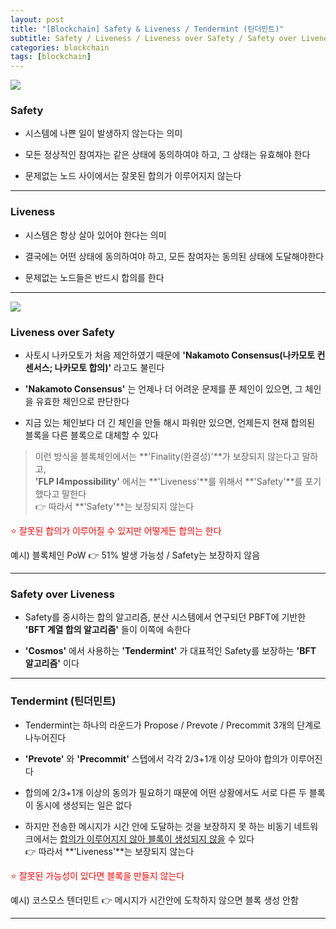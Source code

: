 ```yaml
---
layout: post
title: "[Blockchain] Safety & Liveness / Tendermint (틴더민트)"
subtitle: Safety / Liveness / Liveness over Safety / Safety over Liveness
categories: blockchain
tags: [blockchain]
---
```


![](https://velog.velcdn.com/images/-__-/post/6e367bfd-b9a3-48ef-9c42-c64cc90f7504/image.png)

### Safety

- 시스템에 나쁜 일이 발생하지 않는다는 의미

- 모든 정상적인 참여자는 같은 상태에 동의하여야 하고, 그 상태는 유효해야 한다

- 문제없는 노드 사이에서는 잘못된 합의가 이루어지지 않는다

<hr>

### Liveness

- 시스템은 항상 살아 있어야 한다는 의미

- 결국에는 어떤 상태에 동의하여야 하고, 모든 참여자는 동의된 상태에 도달해야한다

- 문제없는 노드들은 반드시 합의를 한다

<hr>

![](https://velog.velcdn.com/images/-__-/post/c015485d-3d89-4130-a2c1-b9d63a8fd7ee/image.png)

### Liveness over Safety

- 사토시 나카모토가 처음 제안하였기 때문에 **'Nakamoto Consensus(나카모토 컨센서스; 나카모토 합의)'** 라고도 불린다

- **'Nakamoto Consensus'** 는 언제나 더 어려운 문제를 푼 체인이 있으면, 그 체인을 유효한 체인으로 판단한다

- 지금 있는 체인보다 더 긴 체인을 만들 해시 파워만 있으면, 언제든지 현재 합의된 블록을 다른 블록으로 대체할 수 있다

> 이런 방식을 블록체인에서는 **'Finality(완결성)'**가 보장되지 않는다고 말하고, <br>
> **'FLP I4mpossibility'** 에서는 **'Liveness'**를 위해서 **'Safety'**를 포기했다고 말한다<br>
> 👉 따라서 **'Safety'**는 보장되지 않는다

<span style="color:red"> ⭐ 잘못된 합의가 이루어질 수 있지만 어떻게든 합의는 한다

예시) 블록체인 PoW 👉 51% 발생 가능성 / Safety는 보장하지 않음

<hr>

### Safety over Liveness

- Safety를 중시하는 합의 알고리즘, 분산 시스템에서 연구되던 PBFT에 기반한 **'BFT 계열 합의 알고리즘'** 들이 이쪽에 속한다

- **'Cosmos'** 에서 사용하는 **'Tendermint'** 가 대표적인 Safety를 보장하는 **'BFT 알고리즘'** 이다

<hr>

### Tendermint (틴더민트)

- Tendermint는 하나의 라운드가 Propose / Prevote / Precommit 3개의 단계로 나누어진다

- **'Prevote'** 와 **'Precommit'** 스텝에서 각각 2/3+1개 이상 모아야 합의가 이루어진다

- 합의에 2/3+1개 이상의 동의가 필요하기 때문에 어떤 상황에서도 서로 다른 두 블록이 동시에 생성되는 일은 없다

- 하지만 전송한 메시지가 시간 안에 도달하는 것을 보장하지 못 하는 비동기 네트워크에서는 <u>합의가 이루어지지 않아 블록이 생성되지 않을</u> 수 있다<br>
  👉 따라서 **'Liveness'**는 보장되지 않는다

<span style="color:red"> ⭐ 잘못된 가능성이 있다면 블록을 만들지 않는다

예시) 코스모스 텐더민트 👉 메시지가 시간안에 도착하지 않으면 블록 생성 안함

---
